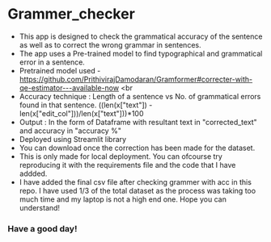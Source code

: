 # Grammer_checker
- This app is designed to check the grammatical accuracy of the sentence as well as to correct the wrong grammar in sentences.<br>
- The app uses a Pre-trained model to find typographical and grammatical error in a sentence.<br>
- Pretrained model used - https://github.com/PrithivirajDamodaran/Gramformer#correcter-with-qe-estimator---available-now <br
- Accuracy technique : Length of a sentence vs No. of grammatical errors found in that sentence. ((len(x["text"]) - len(x["edit_col"]))/len(x["text"]))*100 <br>
- Output : In the form of Dataframe with resultant text in "corrected_text" and accuracy in "accuracy %" <br>
- Deployed using Streamlit library<br>
- You can download once the correction has been made for the dataset.
- This is only made for local deployment. You can ofcourse try reproducing it with the requirements file and the code that I have addded.
- I have added the final csv file after checking grammer with acc in this repo. I have used 1/3 of the total dataset as the process was taking too much time and my laptop is not a high end one. Hope you can understand!
### Have a good day!
